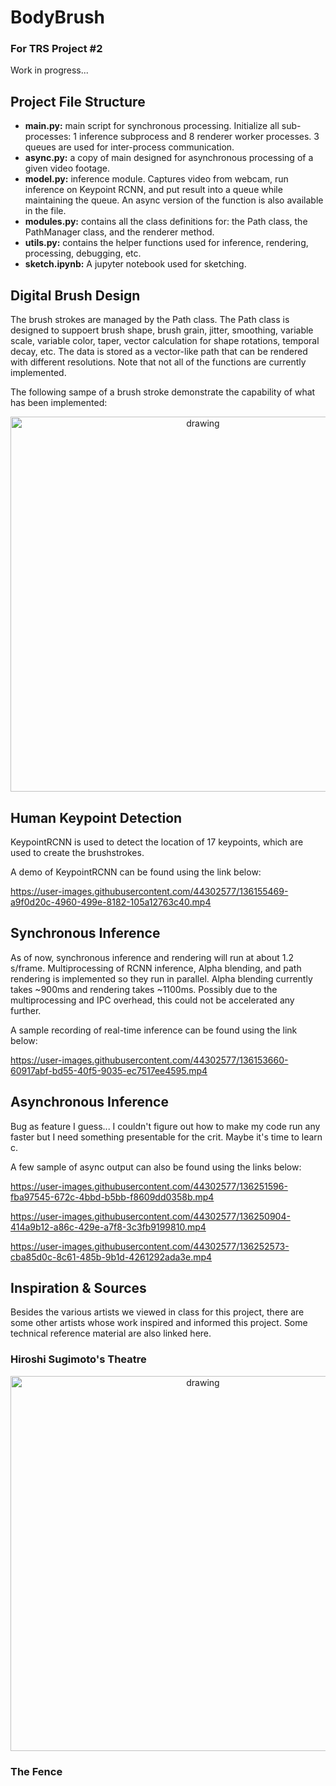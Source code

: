 # BodyBrush
### For TRS Project #2
Work in progress...

## Project File Structure
- **main.py:** main script for synchronous processing. Initialize all sub-processes: 1 inference subprocess and 8 renderer worker processes. 3 queues are used for inter-process communication.
- **async.py:** a copy of main designed for asynchronous processing of a given video footage.
- **model.py:** inference module. Captures video from webcam, run inference on Keypoint RCNN, and put result into a queue while maintaining the queue. An async version of the function is also available in the file.
- **modules.py:** contains all the class definitions for: the Path class, the PathManager class, and the renderer method.
- **utils.py:** contains the helper functions used for inference, rendering, processing, debugging, etc.
- **sketch.ipynb:** A jupyter notebook used for sketching.

## Digital Brush Design
The brush strokes are managed by the Path class. The Path class is designed to suppoert brush shape, brush grain, jitter, smoothing, variable scale, variable color, taper, vector calculation for shape rotations, temporal decay, etc. The data is stored as a vector-like path that can be rendered with different resolutions. Note that not all of the functions are currently implemented.

The following sampe of a brush stroke demonstrate the capability of what has been implemented:
<p align="center">
<img src="https://user-images.githubusercontent.com/44302577/136150395-771a3852-a415-4417-94c0-d288e1bdcac4.png" alt="drawing" width="600"/>
</p>

## Human Keypoint Detection

KeypointRCNN is used to detect the location of 17 keypoints, which are used to create the brushstrokes. 

A demo of KeypointRCNN can be found using the link below:

https://user-images.githubusercontent.com/44302577/136155469-a9f0d20c-4960-499e-8182-105a12763c40.mp4

## Synchronous Inference
As of now, synchronous inference and rendering will run at about 1.2 s/frame. Multiprocessing of RCNN inference, Alpha blending, and path rendering is implemented so they run in parallel. Alpha blending currently takes ~900ms and rendering takes ~1100ms. Possibly due to the multiprocessing and IPC overhead, this could not be accelerated any further.

A sample recording of real-time inference can be found using the link below:

https://user-images.githubusercontent.com/44302577/136153660-60917abf-bd55-40f5-9035-ec7517ee4595.mp4

## Asynchronous Inference
Bug as feature I guess... I couldn't figure out how to make my code run any faster but I need something presentable for the crit. Maybe it's time to learn c.

A few sample of async output can also be found using the links below:

https://user-images.githubusercontent.com/44302577/136251596-fba97545-672c-4bbd-b5bb-f8609dd0358b.mp4

https://user-images.githubusercontent.com/44302577/136250904-414a9b12-a86c-429e-a7f8-3c3fb9199810.mp4

https://user-images.githubusercontent.com/44302577/136252573-cba85d0c-8c61-485b-9b1d-4261292ada3e.mp4

## Inspiration & Sources
Besides the various artists we viewed in class for this project, there are some other artists whose work inspired and informed this project.
Some technical reference material are also linked here.

### Hiroshi Sugimoto's Theatre
<p align="center">
<img src="https://user-images.githubusercontent.com/44302577/136246526-6ad4edf5-c1bf-4f6f-b11a-5ff2c61cf6fd.jpg" alt="drawing" width="600"/>
</p>

### The Fence

